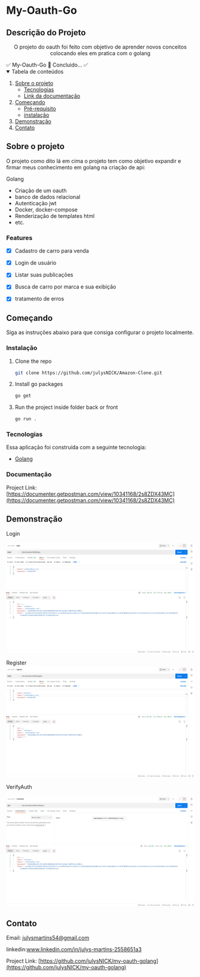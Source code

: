 # My-Oauth-Go
## Descrição do Projeto

<p align="center">O projeto do oauth foi feito com objetivo de aprender novos  conceitos colocando eles em pratica com o golang</p
 <h4 align="center">
	✅  My-Oauth-Go 🚀 Concluido...  ✅
      
 </h4>

 <!-- TABLE OF CONTENTS -->
<details open="open">
  <summary>Tabela de conteúdos</summary>
  <ol>
    <li>
      <a href="#Sobre-o-projeto">Sobre o projeto</a>
      <ul>
        <li><a href="#Tecnologias">Tecnologias</a></li>
        <li><a href="#Documentação">Link da documentação</a></li>
      </ul>
    </li>
    <li>
      <a href="#Começando">Começando</a>
      <ul>
        <li><a href="#Pré-requisito">Pré-requisito</a></li>
        <li><a href="#Instalação">instalação</a></li>
      </ul>
    </li>
    <li><a href="#Demonstração">Demonstração</a></li>
    <li><a href="#Contato">Contato</a></li>
  </ol>
</details>

## Sobre o projeto

O projeto como dito lá em cima o projeto tem como objetivo expandir e firmar meus conhecimento em golang na criação de api:

Golang

* Criação de um oauth
* banco de dados relacional
* Autenticação jwt
* Docker, docker-compose
* Renderização de templates html
* etc.

 ###  Features

- [x] Cadastro de carro para venda

- [x] Login de usuário

- [x] Listar suas publicações

- [x] Busca de carro por marca e sua exibição

- [x] tratamento de erros



## Começando

  Siga as instruções abaixo para que consiga configurar o projeto localmente.

###  Instalação

1. Clone the repo
   ```sh
   git clone https://github.com/julysNICK/Amazon-Clone.git
   ```
2. Install go packages
   ```sh
   go get
   ```

3. Run the project inside folder back or front
   ```sh
   go run .
   ```



### Tecnologias

Essa aplicação foi construída com a seguinte tecnologia:
* [Golang](https://go.dev/)

### Documentação

Project Link: [https://documenter.getpostman.com/view/10341168/2s8ZDX43MC](https://documenter.getpostman.com/view/10341168/2s8ZDX43MC)


##  Demonstração

Login

![](/my-oauth-image/LoginNix.png)



Register
![](/my-oauth-image/RegisterNix.png)




VerifyAuth

![](/my-oauth-image/VerifyAuth.png)


<!-- LICENSE -->

<!-- CONTACT -->
##  Contato
Email: julysmartins54@gmail.com

linkedin:www.linkedin.com/in/julys-martins-2558651a3

Project Link: [https://github.com/julysNICK/my-oauth-golang](https://github.com/julysNICK/my-oauth-golang)


